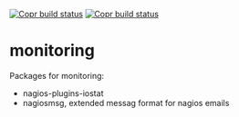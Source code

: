 [![Copr build status](https://copr.fedorainfracloud.org/coprs/jydawg/nagiospackages/package/nagios-plugins-iostat/status_image/last_build.png)](https://copr.fedorainfracloud.org/coprs/jydawg/nagiospackages/package/nagios-plugins-iostat/)
[![Copr build status](https://copr.fedorainfracloud.org/coprs/jydawg/nagiospackages/package/nagiosmsg/status_image/last_build.png)](https://copr.fedorainfracloud.org/coprs/jydawg/nagiospackages/package/nagiosmsg/)

# monitoring

Packages for monitoring:

* nagios-plugins-iostat
* nagiosmsg, extended messag format for nagios emails
